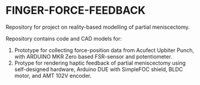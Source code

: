 # FINGER-FORCE-FEEDBACK

Repository for project on reality-based modelling of partial meniscectomy.

Repository contains code and CAD models for:
1) Prototype for collecting force-position data from Acufect Upbiter Punch, with ARDUINO MKR Zero based FSR-sensor and potentiometer.
2) Protype for rendering haptic feedback of partial meniscectomy using self-designed hardware, Arduino DUE with SimpleFOC shield, BLDC motor, and AMT 102V encoder.